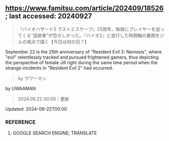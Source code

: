## https://www.famitsu.com/article/202409/18526; last accessed: 20240927

> 『バイオハザード3 ラストエスケープ』25周年。執拗にプレイヤーを追ってくる“追跡者”が恐ろしかった。『バイオ2』と並行した時間軸の裏側をジルの視点で描く【今日は何の日？】

September 22 is the 25th anniversary of "Resident Evil 3: Nemesis", where "evil" relentlessly tracked and pursued frightened gamers, thus depicting the perspective of female Jill right during the same time period when the strange incidents in "Resident Evil 2" had occurred.

> by ウワーマン

by UWAAMAN

> 2024.09.22 00:00｜更新

Updated: 2024-09-22T00:00 

### REFERENCE

1) GOOGLE SEARCH ENGINE; TRANSLATE
